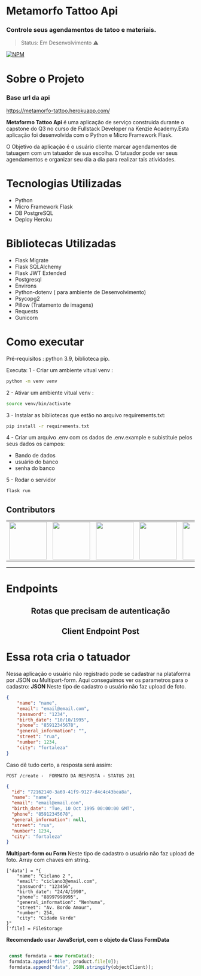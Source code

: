 # Metamorfo Tattoo Api
### Controle seus agendamentos de tatoo e materiais.
> Status: Em Desenvolvimento ⚠️

[![NPM](https://img.shields.io/npm/l/react)](https://github.com/Poketnans/metamorfo-tattoo/blob/development/LICENSE)
# Sobre o Projeto
### Base url da api
https://metamorfo-tattoo.herokuapp.com/

**Metaformo Tattoo Api** é uma aplicação de serviço construida durante o capstone do Q3 no curso de Fullstack Developer na Kenzie Academy.Esta aplicação foi desenvolvida com o Python e Micro Framework Flask.

O Objetivo da aplicação é o usuário cliente marcar agendamentos de tatuagem com um tatuador de sua escolha. O tatuador pode ver seus agendamentos e organizar seu dia a dia para realizar tais atividades.

# Tecnologias Utilizadas
- Python
- Micro Framework Flask
- DB PostgreSQL
- Deploy Heroku


# Bibliotecas Utilizadas
- Flask Migrate
- Flask SQLAlchemy
- Flask JWT Extended
- Postgresql
- Environs
- Python-dotenv ( para ambiente de Desenvolvimento)
- Psycopg2
- Pillow (Tratamento de imagens)
- Requests
- Gunicorn

# Como executar
Pré-requisitos : python 3.9, biblioteca pip.

Executa: 
1 - Criar um ambiente vitual venv :
```bash
python -m venv venv 
 ``` 
 
2 - Ativar um ambiente vitual venv :
```bash
source venv/bin/activate
 ``` 
 
3 - Instalar as bibliotecas que estão no arquivo requirements.txt:
```bash
pip install -r requirements.txt
 ``` 

4 - Criar um arquivo .env com os dados de .env.example e subistituie pelos seus dados os campos:
- Bando de dados
- usuário do banco
- senha do banco

5 - Rodar o servidor
```bash
flask run
```


## Contributors

<!-- ALL-CONTRIBUTORS-LIST:START - Do not remove or modify this section -->
<!-- prettier-ignore-start -->
<!-- markdownlint-disable -->
<table textAlign="center">
  <tr>
  <td align="center"><a href="https://github.com/BeatrixFox"><img src="https://avatars.githubusercontent.com/u/72284689?v=4" width="100px;" alt=""/><br />
    </td>
    <td align="center"><a href="https://github.com/Brunoro811"><img src="https://avatars.githubusercontent.com/u/82813383?v=4" width="100px;" alt=""/><br />
    </td>
    <td align="center"><a href="https://github.com/cricardolima"><img src="https://avatars.githubusercontent.com/u/81661730?v=4" width="100px;" alt=""/><br />
    </td>
     <td align="center"><a href="https://github.com/pedromenimen"><img src="https://avatars.githubusercontent.com/u/77471145?v=4" width="100px;" alt=""/><br />
    </td>
    <td align="center"><a href="https://github.com/Poketnans"><img src="https://avatars.githubusercontent.com/u/82735052?v=4" width="100px;" alt=""/><br />
    </td>
    <td align="center"><a href="https://github.com/BaiduAV"><img src="https://avatars.githubusercontent.com/u/82685528?v=4" width="100px;" alt=""/><br />
    </td>
    
  </tr>
</table>
<hr/>

# Endpoints

<h2 align ='center'> Rotas que precisam de autenticação </h2>

<h2 align ='center'> Client Endpoint Post </h2>

# Essa rota cria o tatuador

Nessa aplicação o usuário não registrado pode se cadastrar na plataforma por JSON ou Multipart-form.
Aqui conseguimos ver os parametros para o cadastro:
**JSON**
Neste tipo de cadastro o usuário não faz upload de foto.
```json
{
	"name": "name",
	"email": "email@email.com",
	"password": "1234",
	"birth_date": "10/10/1995",
	"phone": "85912345678",
	"general_information": "",
	"street": "rua",
	"number": 1234,
	"city": "fortaleza"
}
```
Caso dê tudo certo, a resposta será assim:

`POST /create -  FORMATO DA RESPOSTA - STATUS 201`
```json
{
  "id": "72162140-3a69-41f9-9127-d4c4c43bea8a",
  "name": "name",
  "email": "email@email.com",
  "birth_date": "Tue, 10 Oct 1995 00:00:00 GMT",
  "phone": "85912345678",
  "general_information": null,
  "street": "rua",
  "number": 1234,
  "city": "fortaleza"
}
```

**Multipart-form ou Form**
Neste tipo de cadastro o usuário não faz upload de foto.
Array com chaves em string.
```
['data'] = "{
	"name": "Ciclano 2 ",
	"email": "ciclano3@email.com",
	"password": "123456",
	"birth_date": "24/4/1990",
	"phone": "88997998995",
	"general_information": "Nenhuma",
	"street": "Av. Bordo Amour",
	"number": 254,
	"city": "Cidade Verde"
}" 
['file] = FileStorage
```
**Recomendado usar JavaScript, com o objeto da Class FormData**
```js

 const formdata = new FormData();
 formdata.append("file", product.file[0]);
 formdata.append("data", JSON.stringify(objectClient));
 
```

   

